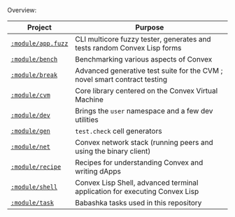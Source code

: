Overview:

| Project                           | Purpose                                                                    |
|-----------------------------------|----------------------------------------------------------------------------|
| [`:module/app.fuzz`](./app.fuzz)  | CLI multicore fuzzy tester, generates and tests random Convex Lisp forms   |
| [`:module/bench`](./bench)        | Benchmarking various aspects of Convex                                     | 
| [`:module/break`](./break)        | Advanced generative test suite for the CVM ; novel smart contract testing  |
| [`:module/cvm`](./cvm)            | Core library centered on the Convex Virtual Machine                        |
| [`:module/dev`](./dev)            | Brings the `user` namespace and a few dev utilities                        |
| [`:module/gen`](./gen)            | `test.check` cell generators                                               |
| [`:module/net`](./net)            | Convex network stack (running peers and using the binary client)           |
| [`:module/recipe`](./recipe)      | Recipes for understanding Convex and writing dApps                         |
| [`:module/shell`](./shell)        | Convex Lisp Shell, advanced terminal application for executing Convex Lisp |
| [`:module/task`](./task)          | Babashka tasks used in this repository                                     |
